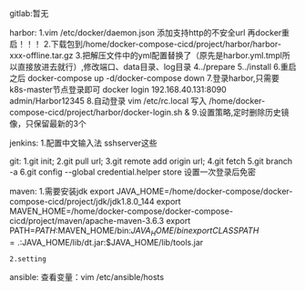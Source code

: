 gitlab:暂无

harbor:
    1.vim /etc/docker/daemon.json 添加支持http的不安全url  再docker重启！！！
    2.下载包到/home/docker-compose-cicd/project/harbor/harbor-xxx-offline.tar.gz
    3.把解压文件中的yml配置替换了（原先是harbor.yml.tmpl所以直接放进去就行）,修改端口、data目录、log目录
    4../prepare
    5../install
    6.重启之后  docker-compose up -d/docker-compose down
    7.登录harbor,只需要k8s-master节点登录即可
        docker login 192.168.40.131:8090     admin/Harbor12345
    8.自动登录
    vim  /etc/rc.local 写入
    /home/docker-compose-cicd/project/harbor/docker-login.sh &
    9.设置策略,定时删除历史镜像，只保留最新的3个

jenkins:
    1.配置中文输入法 sshserver这些

git:
    1.git init;
    2.git pull url;
    3.git remote add origin url;
    4.git fetch
    5.git branch -a
    6.git config --global credential.helper store  设置一次登录后免密
    
maven:
    1.需要安装jdk
    export JAVA_HOME=/home/docker-compose/docker-compose-cicd/project/jdk/jdk1.8.0_144
    export MAVEN_HOME=/home/docker-compose/docker-compose-cicd/project/maven/apache-maven-3.6.3
    export PATH=$PATH:$MAVEN_HOME/bin:$JAVA_HOME/bin
    export CLASSPATH=.:$JAVA_HOME/lib/dt.jar:$JAVA_HOME/lib/tools.jar
    
    2.setting
ansible:
    查看变量：vim /etc/ansible/hosts
